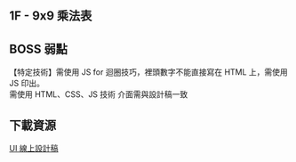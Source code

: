 ## 1F - 9x9 乘法表 ##

## BOSS 弱點 ##  
【特定技術】需使用 JS for 迴圈技巧，裡頭數字不能直接寫在 HTML 上，需使用 JS 印出。    
需使用 HTML、CSS、JS 技術
介面需與設計稿一致  


## 下載資源 ##  
<a href="https://xd.adobe.com/spec/256981fc-ef65-4d9b-773c-45d8ef0353c6-5358/screen/50fba855-bde7-4771-b73c-3fd839418cf0/multiplication-chart/">UI 線上設計稿</a>
